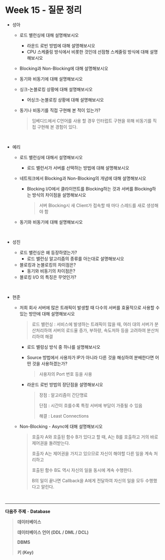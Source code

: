 # Week 15 - 질문 정리

- 성아

  - 로드 밸런싱에 대해 설명해보시오

    - 라운드 로빈 방법에 대해 설명해보시오
    - CPU 스케줄링 방식에서 비롯한 것인데 선점형 스케줄링 방식에 대해 설명해보시오
  
  - Blocking과 Non-Blocking에 대해 설명해보시오
  
  - 동기와 비동기에 대해 설명해보시오
  
  - 싱크-논블로킹 상황에 대해 설명해보시오
    
    - 어싱크-논블로킹 상황에 대해 설명해보시오
    
  - 동기나 비동기를 직접 구현해 본 적이 있는가?
    
    > 임베디드에서 C언어를 사용 할 경우 인터럽트 구현을 위해 비동기를 직접 구현해 본 경험이 있다.
  

<br>

- 예리

  - 로드 밸런싱에 대해서 설명해보시오
  
    - 로드 밸런서가 서버를 선택하는 방법에 대해 설명해보시오
  
  - 네트워크에서 Blocking과 Non-Blocking의 개념에 대해 설명해보시오
  
    - Blocking I/O에서 클라이언트를 Blocking하는 것과 서버를 Blocking하는 방식의 차이점을 설명해보시오
  
      > 서버 Blocking시 새 Client가 접속할 때 마다 스레드를 새로 생성해야 함
  
  - 동기와 비동기에 대해 설명해보시오
  

<br>

- 성진

  - 로드 밸런싱은 왜 등장하였는가?
    - 로드 밸런싱 알고리즘의 종류를 아는대로 설명해보시오
  - 블로킹과 논블로킹의 차이점은?
    - 동기와 비동기의 차이점은?
  - 블로킹 I/O 의 특징은 무엇인가?

<br>


- 현준

  - 저희 회사 서버에 많은 트래픽이 발생할 때 다수의 서버를 효율적으로 사용할 수 있는 방안에 대해 설명해보시오

    > 로드 밸런싱 : 서비스에 발생하는 트래픽이 많을 때, 여러 대의 서버가 분산처리하여 서버의 로드율 증가, 부하량, 속도저하 등을 고려하여 분산처리하여 해결
    
    - 로드 밸렁싱 방식 중 하나를 설명해보시오
    
    - Source 방법에서 사용자가 IP가 아니라 다른 것을 해싱하여 분배한다면 어떤 것을 사용하겠는가?
  
      > 사용자의 Port 번호 등을 사용
  
    - 라운드 로빈 방법의 장단점을 설명해보시오
    
      > 장점 : 알고리즘이 간단명료
      >
      > 단점 : 시간이 흐를수록 특정 서버에 부담이 가중될 수 있음
      >
      > 해결 : Least Connections
    
  - Non-Blocking - Async에 대해 설명해보시오
  
    > 호출자 A와 호출된 함수 B가 있다고 할 때, A는 B를 호출하고 거의 바로 제어권을 돌려받는다.
    >
    > 호출자 A는 제어권을 가지고 있으므로 자신이 해야할 다른 일을 계속 처리하고
    >
    > 호출된 함수 B도 역시 자신의 일을 동시에 계속 수행한다.
    >
    > B의 일이 끝나면 Callback을 A에게 전달하여 자신의 일을 모두 수행했다고 알린다.

<br>

---

**다음주 주제** - **Database**

> **데이터베이스**
>
> **데이터베이스 언어 (DDL / DML / DCL)**
>
> **DBMS**
>
> **키 (Key)**

